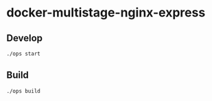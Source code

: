 # docker-multistage-nginx-express

## Develop

```bash
./ops start
```

## Build

```bash
./ops build
```
